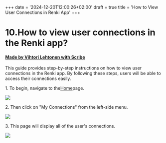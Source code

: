 +++
date = '2024-12-20T12:00:26+02:00'
draft = true
title = 'How to View User Connections in Renki App'
+++

# 10.How to view user connections in the Renki app?
#### [Made by Vihtori Lehtonen with Scribe](https://scribehow.com/shared/10How_to_view_user_connections_in_the_Renki_app__bnRTtaInSM2yzJA7p2MPfw)
This guide provides step-by-step instructions on how to view user connections in the Renki app. By following these steps, users will be able to access their connections easily.

1\. To begin, navigate to the[Home](https://demo.eu.renki.app/)page.

![](https://ajeuwbhvhr.cloudimg.io/colony-recorder.s3.amazonaws.com/files/2024-04-21/5bb91c8c-f341-404e-8c09-e1abfa888a9f/ascreenshot.jpeg?tl_px=0,76&br_px=859,557&force_format=jpeg&q=100&width=860&wat_scale=76&wat=1&wat_opacity=0.7&wat_gravity=northwest&wat_url=https://colony-recorder.s3.us-west-1.amazonaws.com/images/watermarks/FB923C_standard.png&wat_pad=68,212)


2\. Then click on "My Connections" from the left-side menu.

![](https://ajeuwbhvhr.cloudimg.io/colony-recorder.s3.amazonaws.com/files/2024-04-21/6ed45dcb-d18e-4c14-a1b5-f2dd6cf91613/ascreenshot.jpeg?tl_px=0,378&br_px=859,859&force_format=jpeg&q=100&width=860&wat_scale=76&wat=1&wat_opacity=0.7&wat_gravity=northwest&wat_url=https://colony-recorder.s3.us-west-1.amazonaws.com/images/watermarks/FB923C_standard.png&wat_pad=98,212)


3\. This page will display all of the user's connections.

![](https://ajeuwbhvhr.cloudimg.io/colony-recorder.s3.amazonaws.com/files/2024-04-21/c3b46363-dc45-47aa-b848-ce47f7b1a97c/user_cropped_screenshot.jpeg?tl_px=0,3&br_px=1683,964&force_format=jpeg&q=100&width=1120.0)